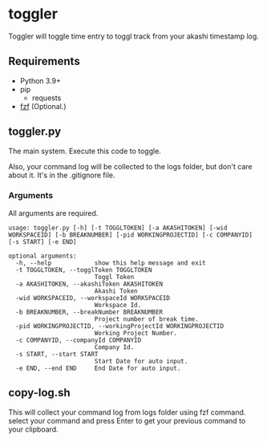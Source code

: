 # toggler

Toggler will toggle time entry to toggl track from your akashi timestamp log.

## Requirements

- Python 3.9+
- pip
  - requests
- [fzf](https://github.com/junegunn/fzf) (Optional.)

## toggler.py

The main system. Execute this code to toggle.

Also, your command log will be collected to the logs folder, but don't care about it. It's in the .gitignore file.

### Arguments

All arguments are required.

```
usage: toggler.py [-h] [-t TOGGLTOKEN] [-a AKASHITOKEN] [-wid WORKSPACEID] [-b BREAKNUMBER] [-pid WORKINGPROJECTID] [-c COMPANYID] [-s START] [-e END]

optional arguments:
  -h, --help            show this help message and exit
  -t TOGGLTOKEN, --togglToken TOGGLTOKEN
                        Toggl Token
  -a AKASHITOKEN, --akashiToken AKASHITOKEN
                        Akashi Token
  -wid WORKSPACEID, --workspaceId WORKSPACEID
                        Workspace Id.
  -b BREAKNUMBER, --breakNumber BREAKNUMBER
                        Project number of break time.
  -pid WORKINGPROJECTID, --workingProjectId WORKINGPROJECTID
                        Working Project Number.
  -c COMPANYID, --companyId COMPANYID
                        Company Id.
  -s START, --start START
                        Start Date for auto input.
  -e END, --end END     End Date for auto input.
```

## copy-log.sh

This will collect your command log from logs folder using fzf command.
select your command and press Enter to get your previous command to your clipboard.
